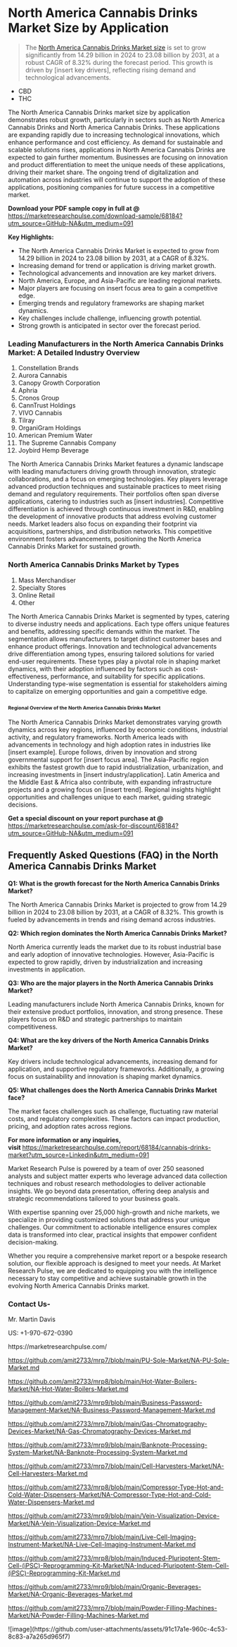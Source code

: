 <h1>North America Cannabis Drinks Market&nbsp;Size by Application</h1><blockquote><p>The <a href="https://marketresearchpulse.com/download-sample/68184?utm_source=GitHub-NA&amp;utm_medium=091">North America Cannabis Drinks Market size</a> is set to grow significantly from 14.29 billion in 2024 to 23.08 billion by 2031, at a robust CAGR of 8.32% during the forecast period. This growth is driven by [insert key drivers], reflecting rising demand and technological advancements.</p></blockquote><ul><li>CBD<li> THC</li></ul><p>The North America Cannabis Drinks market size by application demonstrates robust growth, particularly in sectors such as North America Cannabis Drinks and North America Cannabis Drinks. These applications are expanding rapidly due to increasing technological innovations, which enhance performance and cost efficiency. As demand for sustainable and scalable solutions rises, applications in North America Cannabis Drinks are expected to gain further momentum. Businesses are focusing on innovation and product differentiation to meet the unique needs of these applications, driving their market share. The ongoing trend of digitalization and automation across industries will continue to support the adoption of these applications, positioning companies for future success in a competitive market.</p><p><strong>Download your PDF sample copy in full at @ </strong><a href="https://marketresearchpulse.com/download-sample/68184?utm_source=GitHub-NA&amp;utm_medium=091">https://marketresearchpulse.com/download-sample/68184?utm_source=GitHub-NA&amp;utm_medium=091</a></p><p><strong>Key Highlights: </strong></p><ul><li>The North America Cannabis Drinks Market is expected to grow from 14.29 billion in 2024 to 23.08 billion by 2031, at a CAGR of 8.32%.</li><li>Increasing demand for trend or application is driving market growth.</li><li>Technological advancements and innovation are key market drivers.</li><li>North America, Europe, and Asia-Pacific are leading regional markets.</li><li>Major players are focusing on insert focus area to gain a competitive edge.</li><li>Emerging trends and regulatory frameworks are shaping market dynamics.</li><li>Key challenges include challenge, influencing growth potential.</li><li>Strong growth is anticipated in sector over the forecast period.</li></ul><h3>Leading Manufacturers in the North America Cannabis Drinks Market: A Detailed Industry Overview</h3><ol><li>Constellation Brands</li><li>Aurora Cannabis</li><li>Canopy Growth Corporation</li><li>Aphria</li><li>Cronos Group</li><li>CannTrust Holdings</li><li>VIVO Cannabis</li><li>Tilray</li><li>OrganiGram Holdings</li><li>American Premium Water</li><li>The Supreme Cannabis Company</li><li>Joybird Hemp Beverage</li></ol><div class="flex max-w-full flex-col flex-grow"><div class="min-h-8 text-message flex w-full flex-col items-end gap-2 whitespace-normal break-words [.text-message+&amp;]:mt-5" dir="auto" data-message-author-role="assistant" data-message-id="fd8432e4-4910-450d-b182-61b7bfb0a01f" data-message-model-slug="gpt-4o"><div class="flex w-full flex-col gap-1 empty:hidden first:pt-[3px]"><div class="markdown prose w-full break-words dark:prose-invert light"><p>The North America Cannabis Drinks Market features a dynamic landscape with leading manufacturers driving growth through innovation, strategic collaborations, and a focus on emerging technologies. Key players leverage advanced production techniques and sustainable practices to meet rising demand and regulatory requirements. Their portfolios often span diverse applications, catering to industries such as [insert industries]. Competitive differentiation is achieved through continuous investment in R&amp;D, enabling the development of innovative products that address evolving customer needs. Market leaders also focus on expanding their footprint via acquisitions, partnerships, and distribution networks. This competitive environment fosters advancements, positioning the North America Cannabis Drinks Market for sustained growth.</p></div></div></div></div><h3>North America Cannabis Drinks Market by Types</h3><ol><li>Mass Merchandiser<li> Specialty Stores<li> Online Retail<li> Other</li></ol><div class="flex max-w-full flex-col flex-grow"><div class="min-h-8 text-message flex w-full flex-col items-end gap-2 whitespace-normal break-words [.text-message+&amp;]:mt-5" dir="auto" data-message-author-role="assistant" data-message-id="084470be-0bb7-4664-bddf-5156b4f41249" data-message-model-slug="gpt-4o-mini"><div class="flex w-full flex-col gap-1 empty:hidden first:pt-[3px]"><div class="markdown prose w-full break-words dark:prose-invert light"><p>The North America Cannabis Drinks Market is segmented by types, catering to diverse industry needs and applications. Each type offers unique features and benefits, addressing specific demands within the market. The segmentation allows manufacturers to target distinct customer bases and enhance product offerings. Innovation and technological advancements drive differentiation among types, ensuring tailored solutions for varied end-user requirements. These types play a pivotal role in shaping market dynamics, with their adoption influenced by factors such as cost-effectiveness, performance, and suitability for specific applications. Understanding type-wise segmentation is essential for stakeholders aiming to capitalize on emerging opportunities and gain a competitive edge.</p></div></div></div></div><h3><span style="font-size: 11px;">Regional Overview of the North America Cannabis Drinks Market</span></h3><div class="flex max-w-full flex-col flex-grow"><div class="min-h-8 text-message flex w-full flex-col items-end gap-2 whitespace-normal break-words [.text-message+&amp;]:mt-5" dir="auto" data-message-author-role="assistant" data-message-id="e9038762-ce64-4e30-91c9-9bd413514231" data-message-model-slug="gpt-4o-mini"><div class="flex w-full flex-col gap-1 empty:hidden first:pt-[3px]"><div class="markdown prose w-full break-words dark:prose-invert light"><p>The North America Cannabis Drinks Market demonstrates varying growth dynamics across key regions, influenced by economic conditions, industrial activity, and regulatory frameworks. North America leads with advancements in technology and high adoption rates in industries like [insert example]. Europe follows, driven by innovation and strong governmental support for [insert focus area]. The Asia-Pacific region exhibits the fastest growth due to rapid industrialization, urbanization, and increasing investments in [insert industry/application]. Latin America and the Middle East &amp; Africa also contribute, with expanding infrastructure projects and a growing focus on [insert trend]. Regional insights highlight opportunities and challenges unique to each market, guiding strategic decisions.</p></div></div></div></div><p><strong>Get a special discount on your report purchase at @ </strong><a href="https://marketresearchpulse.com/ask-for-discount/68184?utm_source=GitHub-NA&amp;utm_medium=091">https://marketresearchpulse.com/ask-for-discount/68184?utm_source=GitHub-NA&amp;utm_medium=091</a></p><h2>Frequently Asked Questions (FAQ) in the North America Cannabis Drinks Market</h2><p><strong>Q1: What is the growth forecast for the North America Cannabis Drinks Market?</strong></p><p>The North America Cannabis Drinks Market is projected to grow from 14.29 billion in 2024 to 23.08 billion by 2031, at a CAGR of 8.32%. This growth is fueled by advancements in trends and rising demand across industries.</p><p><strong>Q2: Which region dominates the North America Cannabis Drinks Market?</strong></p><p>North America currently leads the market due to its robust industrial base and early adoption of innovative technologies. However, Asia-Pacific is expected to grow rapidly, driven by industrialization and increasing investments in application.</p><p><strong>Q3: Who are the major players in the North America Cannabis Drinks Market?</strong></p><p>Leading manufacturers include North America Cannabis Drinks, known for their extensive product portfolios, innovation, and strong presence. These players focus on R&amp;D and strategic partnerships to maintain competitiveness.</p><p><strong>Q4: What are the key drivers of the North America Cannabis Drinks Market?</strong></p><p>Key drivers include technological advancements, increasing demand for application, and supportive regulatory frameworks. Additionally, a growing focus on sustainability and innovation is shaping market dynamics.</p><p><strong>Q5: What challenges does the North America Cannabis Drinks Market face?</strong></p><p>The market faces challenges such as challenge, fluctuating raw material costs, and regulatory complexities. These factors can impact production, pricing, and adoption rates across regions.</p><p><strong>For more information or any inquiries, visit&nbsp;</strong><a href="https://marketresearchpulse.com/report/68184/cannabis-drinks-market?utm_source=Linkedin&utm_medium=091">https://marketresearchpulse.com/report/68184/cannabis-drinks-market?utm_source=Linkedin&utm_medium=091</a></p><p>Market Research Pulse is powered by a team of over 250 seasoned analysts and subject matter experts who leverage advanced data collection techniques and robust research methodologies to deliver actionable insights. We go beyond data presentation, offering deep analysis and strategic recommendations tailored to your business goals.</p><p>With expertise spanning over 25,000 high-growth and niche markets, we specialize in providing customized solutions that address your unique challenges. Our commitment to actionable intelligence ensures complex data is transformed into clear, practical insights that empower confident decision-making.</p><p>Whether you require a comprehensive market report or a bespoke research solution, our flexible approach is designed to meet your needs. At Market Research Pulse, we are dedicated to equipping you with the intelligence necessary to stay competitive and achieve sustainable growth in the evolving North America Cannabis Drinks market.</p><h3><strong>Contact Us-</strong></h3><p>Mr. Martin Davis</p><p>US: +1-970-672-0390</p><p>https://marketresearchpulse.com/</p><p><a href="https://github.com/amit2733/mrp7/blob/main/PU-Sole-Market/NA-PU-Sole-Market.md">https://github.com/amit2733/mrp7/blob/main/PU-Sole-Market/NA-PU-Sole-Market.md</a></p><p><a href="https://github.com/amit2733/mrp8/blob/main/Hot-Water-Boilers-Market/NA-Hot-Water-Boilers-Market.md">https://github.com/amit2733/mrp8/blob/main/Hot-Water-Boilers-Market/NA-Hot-Water-Boilers-Market.md</a></p><p><a href="https://github.com/amit2733/mrp9/blob/main/Business-Password-Management-Market/NA-Business-Password-Management-Market.md">https://github.com/amit2733/mrp9/blob/main/Business-Password-Management-Market/NA-Business-Password-Management-Market.md</a></p><p><a href="https://github.com/amit2733/mrp7/blob/main/Gas-Chromatography-Devices-Market/NA-Gas-Chromatography-Devices-Market.md">https://github.com/amit2733/mrp7/blob/main/Gas-Chromatography-Devices-Market/NA-Gas-Chromatography-Devices-Market.md</a></p><p><a href="https://github.com/amit2733/mrp9/blob/main/Banknote-Processing-System-Market/NA-Banknote-Processing-System-Market.md">https://github.com/amit2733/mrp9/blob/main/Banknote-Processing-System-Market/NA-Banknote-Processing-System-Market.md</a></p><p><a href="https://github.com/amit2733/mrp7/blob/main/Cell-Harvesters-Market/NA-Cell-Harvesters-Market.md">https://github.com/amit2733/mrp7/blob/main/Cell-Harvesters-Market/NA-Cell-Harvesters-Market.md</a></p><p><a href="https://github.com/amit2733/mrp8/blob/main/Compressor-Type-Hot-and-Cold-Water-Dispensers-Market/NA-Compressor-Type-Hot-and-Cold-Water-Dispensers-Market.md">https://github.com/amit2733/mrp8/blob/main/Compressor-Type-Hot-and-Cold-Water-Dispensers-Market/NA-Compressor-Type-Hot-and-Cold-Water-Dispensers-Market.md</a></p><p><a href="https://github.com/amit2733/mrp9/blob/main/Vein-Visualization-Device-Market/NA-Vein-Visualization-Device-Market.md">https://github.com/amit2733/mrp9/blob/main/Vein-Visualization-Device-Market/NA-Vein-Visualization-Device-Market.md</a></p><p><a href="https://github.com/amit2733/mrp7/blob/main/Live-Cell-Imaging-Instrument-Market/NA-Live-Cell-Imaging-Instrument-Market.md">https://github.com/amit2733/mrp7/blob/main/Live-Cell-Imaging-Instrument-Market/NA-Live-Cell-Imaging-Instrument-Market.md</a></p><p><a href="https://github.com/amit2733/mrp8/blob/main/Induced-Pluripotent-Stem-Cell-(iPSC)-Reprogramming-Kit-Market/NA-Induced-Pluripotent-Stem-Cell-(iPSC)-Reprogramming-Kit-Market.md">https://github.com/amit2733/mrp8/blob/main/Induced-Pluripotent-Stem-Cell-(iPSC)-Reprogramming-Kit-Market/NA-Induced-Pluripotent-Stem-Cell-(iPSC)-Reprogramming-Kit-Market.md</a></p><p><a href="https://github.com/amit2733/mrp9/blob/main/Organic-Beverages-Market/NA-Organic-Beverages-Market.md">https://github.com/amit2733/mrp9/blob/main/Organic-Beverages-Market/NA-Organic-Beverages-Market.md</a></p><p><a href="https://github.com/amit2733/mrp7/blob/main/Powder-Filling-Machines-Market/NA-Powder-Filling-Machines-Market.md">https://github.com/amit2733/mrp7/blob/main/Powder-Filling-Machines-Market/NA-Powder-Filling-Machines-Market.md</a></p>
![image](https://github.com/user-attachments/assets/91c17a1e-960c-4c53-8c83-a7a265d965f7)
